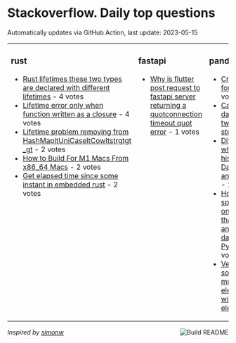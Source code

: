 # Stackoverflow. Daily top questions 

Automatically updates via GitHub Action, last update: <!-- date starts -->2023-05-15<!-- date ends -->


<table><tr><td valign="top" width="33%">

### rust
<!-- rust starts -->
* [Rust lifetimes these two types are declared with different lifetimes](https://stackoverflow.com/questions/76251273/rust-lifetimes-these-two-types-are-declared-with-different-lifetimes) - 4 votes
* [Lifetime error only when function written as a closure](https://stackoverflow.com/questions/76249278/lifetime-error-only-when-function-written-as-a-closure) - 4 votes
* [Lifetime problem removing from HashMapltUniCaseltCowltstrgtgt _gt](https://stackoverflow.com/questions/76253682/lifetime-problem-removing-from-hashmapunicasecowstr) - 2 votes
* [How to Build For M1 Macs From x86_64 Macs](https://stackoverflow.com/questions/76257525/how-to-build-for-m1-macs-from-x86-64-macs) - 2 votes
* [Get elapsed time since some instant in embedded rust](https://stackoverflow.com/questions/76251222/get-elapsed-time-since-some-instant-in-embedded-rust) - 2 votes
<!-- rust ends -->
</td><td valign="top" width="34%">


### fastapi
<!-- fastapi starts -->
* [Why is flutter post request to fastapi server returning a quotconnection timeout quot error](https://stackoverflow.com/questions/76246537/why-is-flutter-post-request-to-fastapi-server-returning-a-connection-timeout) - 1 votes
<!-- fastapi ends -->
</td><td valign="top" width="34%">


### pandas
<!-- pandas starts -->
* [Create a heatmap for a process](https://stackoverflow.com/questions/76251705/create-a-heatmap-for-a-process) - 3 votes
* [Calculate the avg days between two process steps](https://stackoverflow.com/questions/76253420/calculate-the-avg-days-between-two-process-steps) - 2 votes
* [Different results when plotting histogram using DataFrameplothist and Seriesplothist](https://stackoverflow.com/questions/76256790/different-results-when-plotting-histogram-using-dataframe-plot-hist-and-series-p) - 2 votes
* [How to update specific rows in one dataframe that exist in another dataframe  PytonPandas](https://stackoverflow.com/questions/76254441/how-to-update-specific-rows-in-one-dataframe-that-exist-in-another-dataframe-p) - 2 votes
* [Vectorized solution for multiplying each element of array with each element](https://stackoverflow.com/questions/76254446/vectorized-solution-for-multiplying-each-element-of-array-with-each-element) - 1 votes
<!-- pandas ends -->
</td></tr></table>

<a href="https://github.com/hp0404/hp0404/actions"><img src="https://github.com/hp0404/hp0404/workflows/Build%20README/badge.svg" align="right" alt="Build README"></a> <p>*Inspired by  [simonw](https://github.com/simonw/simonw)*</p>
